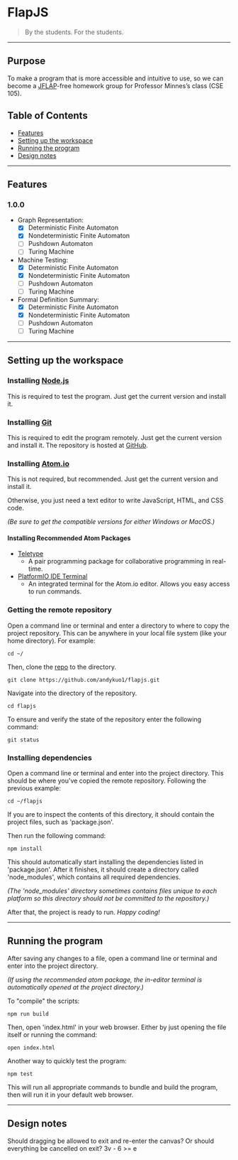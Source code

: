 # FlapJS
> By the students. For the students.

---

## Purpose
To make a program that is more accessible and intuitive to use, so we can become a [JFLAP](http://www.jflap.org/)-free homework group for Professor Minnes’s class (CSE 105).

## Table of Contents
* [Features](#features)
* [Setting up the workspace](#setting-up-the-workspace)
* [Running the program](#running-the-program)
* [Design notes](#design-notes)

---

## Features
### 1.0.0
- Graph Representation:
  - [x] Deterministic Finite Automaton
  - [x] Nondeterministic Finite Automaton
  - [ ] Pushdown Automaton
  - [ ] Turing Machine
- Machine Testing:
  - [x] Deterministic Finite Automaton
  - [x] Nondeterministic Finite Automaton
  - [ ] Pushdown Automaton
  - [ ] Turing Machine
- Formal Definition Summary:
  - [x] Deterministic Finite Automaton
  - [x] Nondeterministic Finite Automaton
  - [ ] Pushdown Automaton
  - [ ] Turing Machine
---

## Setting up the workspace

### Installing [Node.js](https://nodejs.org/en/)
This is required to test the program. Just get the current version and install it.

### Installing [Git](https://git-scm.com/)
This is required to edit the program remotely. Just get the current version and install it. The repository is hosted at [GitHub](https://github.com/andykuo1/flapjs).

### Installing [Atom.io](https://nodejs.org/en/)
This is not required, but recommended. Just get the current version and install it.

Otherwise, you just need a text editor to write JavaScript, HTML, and CSS code.

*(Be sure to get the compatible versions for either Windows or MacOS.)*

#### Installing Recommended Atom Packages
* [Teletype](https://teletype.atom.io/)
  * A pair programming package for collaborative programming in real-time.
* [PlatformIO IDE Terminal](https://atom.io/packages/platformio-ide-terminal)
  * An integrated terminal for the Atom.io editor. Allows you easy access to run commands.

### Getting the remote repository
Open a command line or terminal and enter a directory to where to copy the project repository. This can be anywhere in your local file system (like your home directory). For example:

```
cd ~/
```

Then, clone the [repo](https://github.com/andykuo1/flapjs.git) to the directory.

```
git clone https://github.com/andykuo1/flapjs.git
```

Navigate into the directory of the repository.

```
cd flapjs
```

To ensure and verify the state of the repository enter the following command:

```
git status
```

### Installing dependencies
Open a command line or terminal and enter into the project directory. This should be where you've copied the remote repository. Following the previous example:

```
cd ~/flapjs
```

If you are to inspect the contents of this directory, it should contain the project files, such as 'package.json'.

Then run the following command:

```
npm install
```

This should automatically start installing the dependencies listed in 'package.json'. After it finishes, it should create a directory called 'node_modules', which contains all required dependencies.

*(The 'node_modules' directory sometimes contains files unique to each platform so this directory should not be committed to the repository.)*

After that, the project is ready to run. _Happy coding!_

---

## Running the program

After saving any changes to a file, open a command line or terminal and enter into the project directory.

*(If using the recommended atom package, the in-editor terminal is automatically opened at the project directory.)*

To "compile" the scripts:

```
npm run build
```

Then, open 'index.html' in your web browser. Either by just opening the file itself or running the command:

```
open index.html
```

Another way to quickly test the program:

```
npm test
```

This will run all appropriate commands to bundle and build the program, then will run it in your default web browser.

---

## Design notes
Should dragging be allowed to exit and re-enter the canvas? Or should everything be cancelled on exit?
3v - 6 >= e
